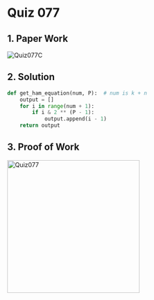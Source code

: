 # Quiz 077

## 1.  Paper Work

![Quiz077C](https://github.com/user-attachments/assets/c7413925-ac40-4908-8815-a18acff02227)


## 2. Solution

```.py
def get_ham_equation(num, P):  # num is k + n
    output = []
    for i in range(num + 1):
        if i & 2 ** (P - 1):
            output.append(i - 1)
    return output
```

## 3. Proof of Work

<img width="305" alt="Quiz077" src="https://github.com/user-attachments/assets/4dc56279-186c-45b8-96c7-6bd9ea96dd08">

